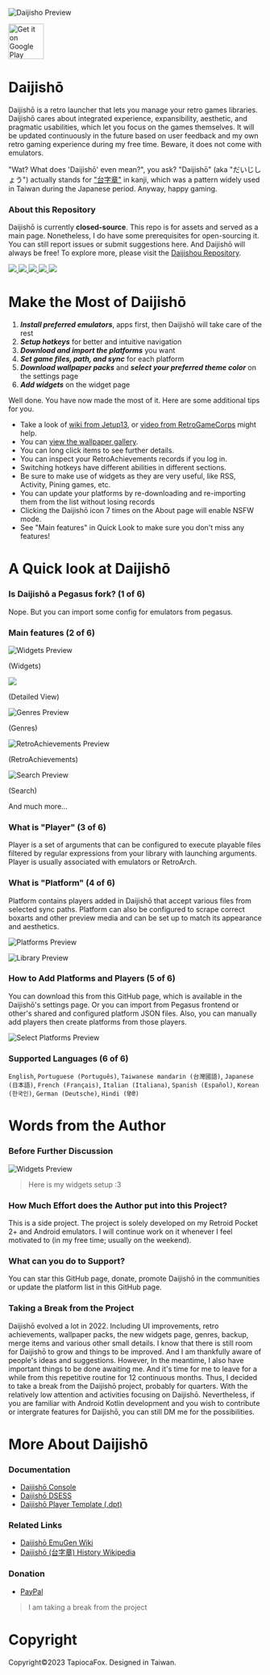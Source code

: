 ![Daijisho Preview](/imgs/cover_new.png)

<a href='https://play.google.com/store/apps/details?id=com.magneticchen.daijishou'><img alt='Get it on Google Play' src='https://cdn.rawgit.com/steverichey/google-play-badge-svg/master/img/en_get.svg' height='70px'/></a>

# Daijishō

Daijishō is a retro launcher that lets you manage your retro games libraries. Daijishō cares about integrated experience, expansibility, aesthetic, and pragmatic usabilities, which let you focus on the games themselves. It will be updated continuously in the future based on user feedback and my own retro gaming experience during my free time. Beware, it does not come with emulators.

"Wat? What does 'Daijishō' even mean?", you ask? "Daijishō" (aka "だいじしょう") actually stands for ["台字章"](https://zh.wikipedia.org/wiki/%E8%87%BA%E7%81%A3%E7%B8%BD%E7%9D%A3%E5%BA%9C%E6%96%87%E5%AE%98%E6%9C%8D%E8%A3%9D) in kanji, which was a pattern widely used in Taiwan during the Japanese period. Anyway, happy gaming.

### About this Repository
Daijishō is currently **closed-source**. This repo is for assets and served as a main page. Nonetheless, I do have some prerequisites for open-sourcing it. You can still report issues or submit suggestions here. And Daijishō will always be free! To explore more, please visit the [Daijishou Repository](https://github.com/Daijishou).

<a href="https://discord.com/invite/nJbxdT3QQE" target="_blank">
    <img src="https://img.shields.io/discord/965270127312535592?label=&logo=discord&logoColor=ffffff&color=5865F2&labelColor=404EED">
</a>
<a href="https://www.youtube.com/channel/UCLdTuA-K8bw4zLczwWwxEaA" target="_blank">
    <img src="https://img.shields.io/static/v1?label=&message=subscribe&style=flat&logo=youtube&logoColor=ffffff&color=FF0000&labelColor=cc0000">
</a>
<a href="https://github.com/magneticchen/Daijishou/actions/workflows/update_indices.yml" target="_blank">
    <img src="https://github.com/magneticchen/Daijishou/actions/workflows/indices.yml/badge.svg">
</a>
<a href="https://github.com/magneticchen/Daijishou/releases" target="_blank">
    <img src="https://img.shields.io/github/v/release/magneticchen/Daijishou?logo=android">
</a>
<a href="/release-notes/1_4_release_note.md" target="_blank">
    <img src="https://img.shields.io/static/v1?label=release+note&message=1.4&style=flat">
</a>

# Make the Most of Daijishō
 1. ***Install preferred emulators***, apps first, then Daijishō will take care of the rest
 2. ***Setup hotkeys*** for better and intuitive navigation
 3. ***Download and import the platforms*** you want
 4. ***Set game files, path, and sync*** for each platform
 5. ***Download wallpaper packs*** and ***select your preferred theme color*** on the settings page
 6. ***Add widgets*** on the widget page
 
Well done. You have now made the most of it. Here are some additional tips for you.
 - Take a look of [wiki from Jetup13](https://github.com/Jetup13/Retroid-Pocket-2-Plus-Wiki/wiki/Front-Ends#daijishou), or [video from RetroGameCorps](https://www.youtube.com/watch?v=l-AhfEGuMao) might help.
 - You can [view the wallpaper gallery](https://daijishou.github.io/Gallery/).
 - You can long click items to see further details.
 - You can inspect your RetroAchievements records if you log in.
 - Switching hotkeys have different abilities in different sections.
 - Be sure to make use of widgets as they are very useful, like RSS, Activity, Pining games, etc.
 - You can update your platforms by re-downloading and re-importing them from the list without losing records
 - Clicking the Daijishō icon 7 times on the About page will enable NSFW mode.
 - See "Main features" in Quick Look to make sure you don't miss any features!

# A Quick look at Daijishō
### Is Daijishō a Pegasus fork? (1 of 6)
Nope. But you can import some config for emulators from pegasus.

### Main features (2 of 6)

![Widgets Preview](/imgs/widgets_4.png)

(Widgets)

![](/release-notes/1_4_release_note/appearance_general.png)

(Detailed View)

![Genres Preview](/imgs/genres_3.png)

(Genres)

![RetroAchievements Preview](/imgs/achievement_7.png)

(RetroAchievements)

![Search Preview](/imgs/search_2.png)

(Search)

And much more...

### What is "Player" (3 of 6)
Player is a set of arguments that can be configured to execute playable files filtered by regular expressions from your library with launching arguments. Player is usually associated with emulators or RetroArch.

### What is "Platform" (4 of 6)
Platform contains players added in Daijishō that accept various files from selected sync paths. Platform can also be configured to scrape correct boxarts and other preview media and can be set up to match its appearance and aesthetics.

![Platforms Preview](/imgs/platform_collection_wallpaper_view_2.png)

![Library Preview](/imgs/platform_library_3.png)

### How to Add Platforms and Players (5 of 6)
You can download this from this GitHub page, which is available in the Daijishō's settings page. Or you can import from Pegasus frontend or other's shared and configured platform JSON files. Also, you can manually add players then create platforms from those players.

![Select Platforms Preview](/imgs/download_platforms_2.png)


### Supported Languages (6 of 6)
`English`, `Portuguese (Português)`, `Taiwanese mandarin (台灣國語)`, `Japanese (日本語)`, `French (Français)`, `Italian (Italiana)`, `Spanish (Español)`, `Korean (한국인)`, `German (Deutsche)`, `Hindi (हिंदी)`

# Words from the Author
### Before Further Discussion
![Widgets Preview](/imgs/tapicofox_widgets.png)
> Here is my widgets setup :3
### How Much Effort does the Author put into this Project?
This is a side project. The project is solely developed on my Retroid Pocket 2+ and Android emulators. I will continue work on it whenever I feel motivated to (in my free time; usually on the weekend).

### What can you do to Support?
You can star this GitHub page, donate, promote Daijishō in the communities or update the platform list in this GitHub page.

### Taking a Break from the Project
Daijishō evolved a lot in 2022. Including UI improvements, retro achievements, wallpaper packs, the new widgets page, genres, backup, merge items and various other small details. I know that there is still room for Daijishō to grow and things to be improved. And I am thankfully aware of people's ideas and suggestions. However, In the meantime, I also have important things to be done awaiting me. And it's time for me to leave for a while from this repetitive routine for 12 continuous months. Thus, I decided to take a break from the Daijishō project, probably for quarters. With the relatively low attention and activities focusing on Daijishō. Nevertheless, if you are familiar with Android Kotlin development and you wish to contribute or intergrate features for Daijishō, you can still DM me for the possibilities.


# More About Daijishō
### Documentation
 - [Daijishō Console](/docs/daijishou_console.md)
 - [Daijishō DSESS](/docs/dsess.md)
 - [Daijishō Player Template (.dpt)](/docs/daijishou_player_template.md)

### Related Links
 - [Daijishō EmuGen Wiki](https://emulation.gametechwiki.com/index.php/Daijish%C5%8D)
 - [Daijishō (台字章) History Wikipedia](https://zh.wikipedia.org/wiki/%E8%87%BA%E7%81%A3%E7%B8%BD%E7%9D%A3%E5%BA%9C%E6%96%87%E5%AE%98%E6%9C%8D%E8%A3%9D)

### Donation
 - [PayPal](https://paypal.me/magneticchen)

> I am taking a break from the project

<!-- [Patreon](https://www.patreon.com/magneticchen) -->

# Copyright
Copyright©2023 TapiocaFox. Designed in Taiwan.
